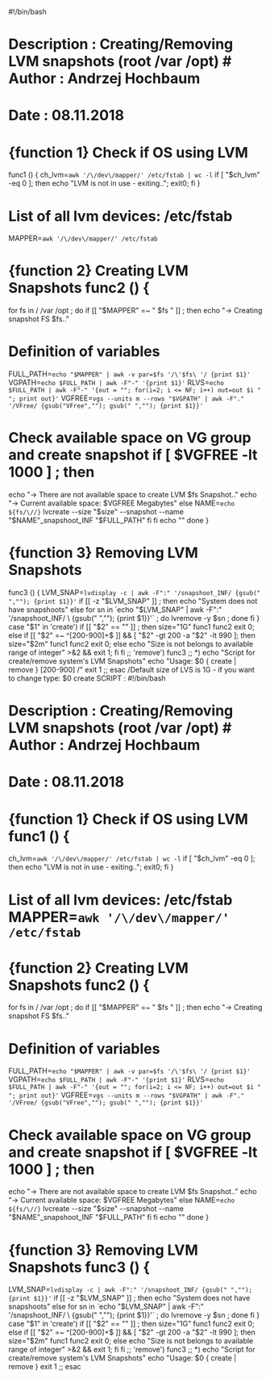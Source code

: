 #!/bin/bash
# Description : Creating/Removing LVM snapshots (root /var /opt) # Author : Andrzej Hochbaum
# Date : 08.11.2018
# {function 1} Check if OS using LVM
func1 () {
ch_lvm=`awk '/\/dev\/mapper/' /etc/fstab | wc -l` if [ "$ch_lvm" -eq 0 ]; then
         echo "LVM is not in use - exiting.."; exit0;
      fi
}
# List of all lvm devices: /etc/fstab
MAPPER=`awk '/\/dev\/mapper/' /etc/fstab`
# {function 2} Creating LVM Snapshots func2 () {
for fs in / /var /opt ; do
if [[ "$MAPPER" =~ " $fs " ]] ; then
         echo "->  Creating snapshot FS $fs.."
# Definition of variables
FULL_PATH=`echo "$MAPPER" | awk -v par=$fs '/\'$fs\ '/ {print $1}'`
VGPATH=`echo $FULL_PATH | awk -F"-" '{print $1}'`
RLVS=`echo $FULL_PATH | awk -F"-" '{out = ""; for(i=2; i <= NF; i++) out=out $i " "; print out}'` VGFREE=`vgs --units m --rows "$VGPATH" | awk -F"." '/VFree/ {gsub("VFree",""); gsub(" ",""); {print $1}}'`
# Check available space on VG group and create snapshot if [ $VGFREE -lt 1000 ] ; then
echo "-> There are not available space to create LVM $fs Snapshot.."
echo "-> Current available space: $VGFREE Megabytes" else
               NAME=`echo ${fs/\//}`
lvcreate --size "$size" --snapshot --name "$NAME"_snapshoot_INF "$FULL_PATH" fi
fi
echo "" done
}
# {function 3} Removing LVM Snapshots
func3 () {
LVM_SNAP=`lvdisplay -c | awk -F":" '/snapshoot_INF/ {gsub(" ",""); {print $1}}'`
if [[ -z "$LVM_SNAP" ]] ; then
echo "System does not have snapshoots"
else
for sn in `echo "$LVM_SNAP" | awk -F":" '/snapshoot_INF/ \ {gsub(" ",""); {print $1}}'` ; do lvremove -y $sn ; done
fi }
case "$1" in 'create')
        if [[ "$2" == "" ]] ; then
           size="1G"
           func1
           func2
	   exit 0;
         else
           if [[ "$2" =~ ^[200-900]+$ ]] && [ "$2" -gt 200 -a "$2" -lt 990 ]; then
              size="$2m"
              func1
              func2
              exit 0;
else echo "Size is not belongs to available range of integer" >&2 && exit 1; fi fi
;;
'remove')
        func3
;; *)
        echo "Script for create/remove system's LVM Snapshots"
        echo "Usage: $0 { create | remove }
[200-900] /"
exit 1
;; esac
/Default size of LVS is 1G - if you want to change type: $0 create
SCRIPT :
#!/bin/bash
# Description : Creating/Removing LVM snapshots (root /var /opt) # Author : Andrzej Hochbaum
# Date : 08.11.2018
# {function 1} Check if OS using LVM func1 () {
ch_lvm=`awk '/\/dev\/mapper/' /etc/fstab | wc -l` if [ "$ch_lvm" -eq 0 ]; then
echo "LVM is not in use - exiting.."; exit0; fi
}
# List of all lvm devices: /etc/fstab MAPPER=`awk '/\/dev\/mapper/' /etc/fstab`
# {function 2} Creating LVM Snapshots func2 () {
for fs in / /var /opt ; do
if [[ "$MAPPER" =~ " $fs " ]] ; then
echo "-> Creating snapshot FS $fs.."
# Definition of variables
FULL_PATH=`echo "$MAPPER" | awk -v par=$fs '/\'$fs\ '/ {print $1}'`
VGPATH=`echo $FULL_PATH | awk -F"-" '{print $1}'`
RLVS=`echo $FULL_PATH | awk -F"-" '{out = ""; for(i=2; i <= NF; i++) out=out $i " "; print out}'` VGFREE=`vgs --units m --rows "$VGPATH" | awk -F"." '/VFree/ {gsub("VFree",""); gsub(" ",""); {print $1}}'`
# Check available space on VG group and create snapshot if [ $VGFREE -lt 1000 ] ; then
echo "-> There are not available space to create LVM $fs Snapshot.."
echo "-> Current available space: $VGFREE Megabytes" else
NAME=`echo ${fs/\//}`
lvcreate --size "$size" --snapshot --name "$NAME"_snapshoot_INF "$FULL_PATH" fi
fi
echo "" done
}
# {function 3} Removing LVM Snapshots func3 () {
LVM_SNAP=`lvdisplay -c | awk -F":" '/snapshoot_INF/ {gsub(" ",""); {print $1}}'`
if [[ -z "$LVM_SNAP" ]] ; then
echo "System does not have snapshoots"
else
for sn in `echo "$LVM_SNAP" | awk -F":" '/snapshoot_INF/ \ {gsub(" ",""); {print $1}}'` ; do lvremove -y $sn ; done
fi
}
case "$1" in 'create')
if [[ "$2" == "" ]] ; then size="1G"
func1
func2
exit 0; else
if [[ "$2" =~ ^[200-900]+$ ]] && [ "$2" -gt 200 -a "$2" -lt 990 ]; then size="$2m"
func1
func2
exit 0;
else echo "Size is not belongs to available range of integer" >&2 && exit 1; fi
fi ;;
'remove') func3
;;
*)
echo "Script for create/remove system's LVM Snapshots"
echo "Usage: $0 { create | remove } exit 1
;;
esac
